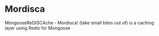 # Mordisca
MongooseReDISCAche - Mordisca! (take small bites out of) is a caching layer using Redis for Mongoose
